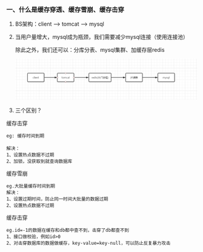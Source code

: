 ### 一、什么是缓存穿透、缓存雪崩、缓存击穿

1. BS架构：client --> tomcat --> mysql

2. 当用户量增大，mysql成为瓶颈，我们需要减少mysql连接（使用连接池）

    除此之外，我们还可以：分库分表、mysql集群、加缓存层redis
    
    ![](img/内存1.jpg)
    

3. 三个区别？

缓存击穿

```
eg: 缓存时间到期

解决：
1、设置热点数据不过期
2、加锁，没获取到就查询数据库
```



缓存雪崩

```
eg.大批量缓存时间到期
解决：
1、设置过期时间，防止同一时间大批量的数据过期
2、设置热点数据不过期
```

缓存击穿

```
eg.id=-1的数据在缓存和db都中查不到，击穿了db都查不到
1、接口做校验，例如id>0
2、对击穿数据库的数据做缓存，key-value=key-null，可以防止反复暴力攻击
```